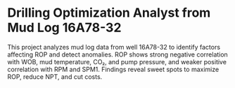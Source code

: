 # Drilling Optimization Analyst from Mud Log 16A78-32
This project analyzes mud log data from well 16A78-32 to identify factors affecting ROP and detect anomalies. ROP shows strong negative correlation with WOB, mud temperature, CO₂, and pump pressure, and weaker positive correlation with RPM and SPM1. Findings reveal sweet spots to maximize ROP, reduce NPT, and cut costs.
